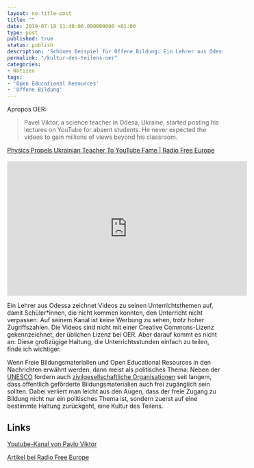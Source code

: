 ```yaml
---
layout: no-title-post
title: ""
date: 2019-07-18 11:40:06.000000000 +01:00
type: post
published: true
status: publish
description: 'Schönes Beispiel für Offene Bildung: Ein Lehrer aus Odessa teilt seine Unterrichtsstunden per Youtube'
permalink: "/kultur-des-teilens-oer"
categories:
- Notizen
tags:
- 'Open Educational Resources'
- 'Offene Bildung'
---
```


Apropos OER:

> Pavel Viktor, a science teacher in Odesa, Ukraine, started posting his lectures on YouTube for absent students. He never expected the videos to gain millions of views beyond his classroom.
<figcaption>
<a href="https://www.rferl.org/a/ukraine-science-teacher/29563927.html">
Physics Propels Ukrainian Teacher To YouTube Fame | Radio Free Europe</a>
</figcaption>

<!--more-->
<br>
<iframe width="560" height="315" src="https://www.youtube.com/embed/fRpM4rLIaGk" frameborder="0" allow="accelerometer; autoplay; encrypted-media; gyroscope; picture-in-picture" allowfullscreen></iframe>

Ein Lehrer aus Odessa zeichnet Videos zu seinen Unterrichtsthemen auf, damit Schüler*innen, die nicht kommen konnten, den Unterricht nicht verpassen. Auf seinem Kanal ist keine Werbung zu sehen, trotz hoher Zugriffszahlen. Die Videos sind nicht mit einer Creative Commons-Lizenz gekennzeichnet, der üblichen Lizenz bei OER. Aber darauf kommt es nicht an: Diese großzügige Haltung, die Unterrichtsstunden einfach zu teilen, finde ich wichtiger.

Wenn Freie Bildungsmaterialien und Open Educational Resources in den Nachrichten erwähnt werden, dann meist als politisches Thema: Neben der [UNESCO](https://en.unesco.org/themes/building-knowledge-societies/oer) fordern auch [zivilgesellschaftliche Organisationen](https://buendnis-freie-bildung.de/positionspapier/) seit langem, dass öffentlich geförderte Bildungsmaterialien auch frei zugänglich sein sollten. Dabei verliert man leicht aus den Augen, dass der freie Zugang zu Bildung nicht nur ein politisches Thema ist, sondern zuerst auf eine bestimmte Haltung zurückgeht, eine Kultur des Teilens.

## Links
[Youtube-Kanal von Pavlo Viktor](https://www.youtube.com/user/pvictor54/videos)

[Artikel bei Radio Free Europe](https://www.rferl.org/a/ukraine-science-teacher/29563927.html)
